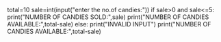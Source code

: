  total=10
sale=int(input("enter the no.of candies:"))
if sale>0 and sale<=5:
    print("NUMBER OF CANDIES SOLD:",sale)
    print("NUMBER OF CANDIES AVAILABLE:",total-sale)
else:
    print("INVALID INPUT")
    print("NUMBER OF CANDIES AVAILABLE:",total-sale)
